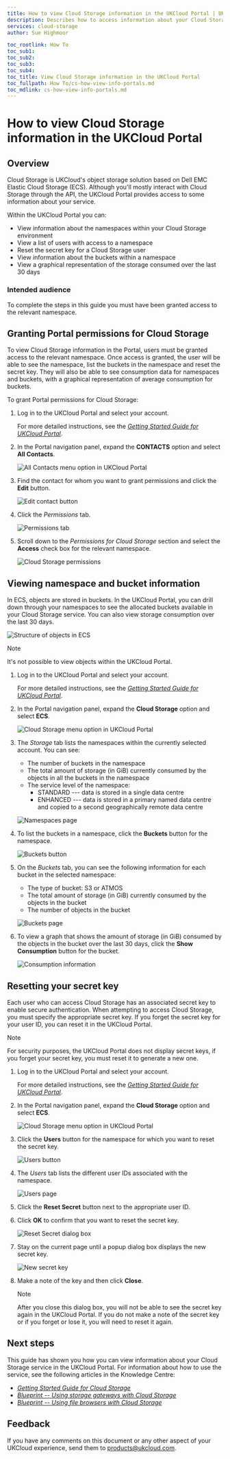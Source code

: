 ```yaml
---
title: How to view Cloud Storage information in the UKCloud Portal | UKCloud Ltd
description: Describes how to access information about your Cloud Storage service in the UKCloud Portal
services: cloud-storage
author: Sue Highmoor

toc_rootlink: How To
toc_sub1:
toc_sub2:
toc_sub3:
toc_sub4:
toc_title: View Cloud Storage information in the UKCloud Portal
toc_fullpath: How To/cs-how-view-info-portals.md
toc_mdlink: cs-how-view-info-portals.md
---
```


# How to view Cloud Storage information in the UKCloud Portal

## Overview

Cloud Storage is UKCloud's object storage solution based on Dell EMC Elastic Cloud Storage (ECS). Although you'll mostly interact with Cloud Storage through the API, the UKCloud Portal provides access to some information about your service.

Within the UKCloud Portal you can:

- View information about the namespaces within your Cloud Storage environment
- View a list of users with access to a namespace
- Reset the secret key for a Cloud Storage user
- View information about the buckets within a namespace
- View a graphical representation of the storage consumed over the last 30 days

### Intended audience

To complete the steps in this guide you must have been granted access to the relevant namespace.

## Granting Portal permissions for Cloud Storage

To view Cloud Storage information in the Portal, users must be granted access to the relevant namespace. Once access is granted, the user will be able to see the namespace, list the buckets in the namespace and reset the secret key. They will also be able to see consumption data for
namespaces and buckets, with a graphical representation of average consumption for buckets.

To grant Portal permissions for Cloud Storage:

1. Log in to the UKCloud Portal and select your account.

    For more detailed instructions, see the [*Getting Started Guide for UKCloud Portal*](https://portal.ukcloud.com/support/knowledge_centre/0435318d-a94b-41bb-a4ff-a52adbe863e5).

2. In the Portal navigation panel, expand the **CONTACTS** option and select **All Contacts**.

    ![All Contacts menu option in UKCloud Portal](images/cs-portal-mnu-all-contacts.png)

3. Find the contact for whom you want to grant permissions and click the **Edit** button.

    ![Edit contact button](images/cs-portal-btn-edit-contact.png)

4. Click the *Permissions* tab.

    ![Permissions tab](images/cs-portal-tab-permissions.png)

5. Scroll down to the *Permissions for Cloud Storage* section and select the **Access** check box for the relevant namespace.

    ![Cloud Storage permissions](images/cs-portal-permissions.png)

## Viewing namespace and bucket information

In ECS, objects are stored in buckets. In the UKCloud Portal, you can drill down through your namespaces to see the allocated buckets available in your Cloud Storage service. You can also view storage consumption over the last 30 days.

![Structure of objects in ECS](images/cs-namespace-buckets.png)

> [!NOTE]
> It's not possible to view objects within the UKCloud Portal.

1. Log in to the UKCloud Portal and select your account.

    For more detailed instructions, see the [*Getting Started Guide for UKCloud Portal*](https://portal.ukcloud.com/support/knowledge_centre/0435318d-a94b-41bb-a4ff-a52adbe863e5).

2. In the Portal navigation panel, expand the **Cloud Storage** option and select **ECS**.

    ![Cloud Storage menu option in UKCloud Portal](images/cs-portal-mnu-cloud-storage.png)

3. The *Storage* tab lists the namespaces within the currently selected account. You can see:

    - The number of buckets in the namespace
    - The total amount of storage (in GiB) currently consumed by the objects in all the buckets in the namespace
    - The service level of the namespace:
        - STANDARD --- data is stored in a single data centre
        - ENHANCED --- data is stored in a primary named data centre and copied to a second geographically remote data centre

    ![Namespaces page](images/cs-portal-namespaces.png)

4. To list the buckets in a namespace, click the **Buckets** button for the namespace.

    ![Buckets button](images/cs-portal-btn-buckets.png)

5. On the *Buckets* tab, you can see the following information for each bucket in the selected namespace:

    - The type of bucket: S3 or ATMOS
    - The total amount of storage (in GiB) currently consumed by the objects in the bucket
    - The number of objects in the bucket

    ![Buckets page](images/cs-portal-buckets.png)

6. To view a graph that shows the amount of storage (in GiB) consumed by the objects in the bucket over the last 30 days, click the **Show Consumption** button for the bucket.

    ![Consumption information](images/cs-portal-consumption.png)

## Resetting your secret key

Each user who can access Cloud Storage has an associated secret key to enable secure authentication. When attempting to access Cloud Storage, you must specify the appropriate secret key. If you forget the secret key for your user ID, you can reset it in the UKCloud Portal.

> [!NOTE]
> For security purposes, the UKCloud Portal does not display secret keys, if you forget your secret key, you must reset it to generate a new one.

1. Log in to the UKCloud Portal and select your account.

    For more detailed instructions, see the [*Getting Started Guide for UKCloud Portal*](https://portal.ukcloud.com/support/knowledge_centre/0435318d-a94b-41bb-a4ff-a52adbe863e5).

2. In the Portal navigation panel, expand the **Cloud Storage** option and select **ECS**.

    ![Cloud Storage menu option in UKCloud Portal](images/cs-portal-mnu-cloud-storage.png)

3. Click the **Users** button for the namespace for which you want to reset the secret key.

    ![Users button](images/cs-portal-btn-users.png)

4. The *Users* tab lists the different user IDs associated with the namespace.

    ![Users page](images/cs-portal-users.png)

5. Click the **Reset Secret** button next to the appropriate user ID.

6. Click **OK** to confirm that you want to reset the secret key.

    ![Reset Secret dialog box](images/cs-portal-reset-secret.png)

7. Stay on the current page until a popup dialog box displays the new secret key.

    ![New secret key](images/cs-portal-new-key.png)

8. Make a note of the key and then click **Close**.

    > [!NOTE]
    > After you close this dialog box, you will not be able to see the secret key again in the UKCloud Portal. If you do not make a note of the secret key or if you forget or lose it, you will need to reset it again.

## Next steps

This guide has shown you how you can view information about your Cloud Storage service in the UKCloud Portal. For information about how to use the service, see the following articles in the Knowledge Centre:

- [*Getting Started Guide for Cloud Storage*](https://portal.ukcloud.com/support/knowledge_centre/e07b908f-e93e-42f8-b833-aff391511862)
- [*Blueprint -- Using storage gateways with Cloud Storage*](https://portal.ukcloud.com/support/knowledge_centre/85dc54ff-7d21-43ac-9cfa-88e87de7ba27)
- [*Blueprint -- Using file browsers with Cloud Storage*](https://portal.ukcloud.com/support/knowledge_centre/ba19c6c0-a123-4d0b-bc56-b3fdc3513cb0)

## Feedback

If you have any comments on this document or any other aspect of your UKCloud experience, send them to <products@ukcloud.com>.